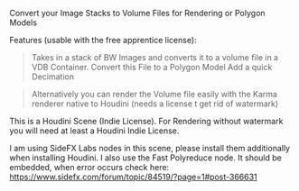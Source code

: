 Convert your Image Stacks to Volume Files for Rendering or Polygon Models

Features (usable with the free apprentice license): 
>Takes in a stack of BW Images and converts it to a volume file in a VDB Container.
>Convert this File to a Polygon Model
>Add a quick Decimation 

>Alternatively you can render the Volume file easily with the Karma renderer native to Houdini (needs a license t get rid of watermark)



This is a Houdini Scene (Indie License). For Rendering without watermark you will need at least a Houdini Indie License.

I am using SideFX Labs nodes in this scene, please install them additionally when installing Houdini. I also use the Fast Polyreduce node. It should be embedded, when error occurs check here: https://www.sidefx.com/forum/topic/84519/?page=1#post-366631

